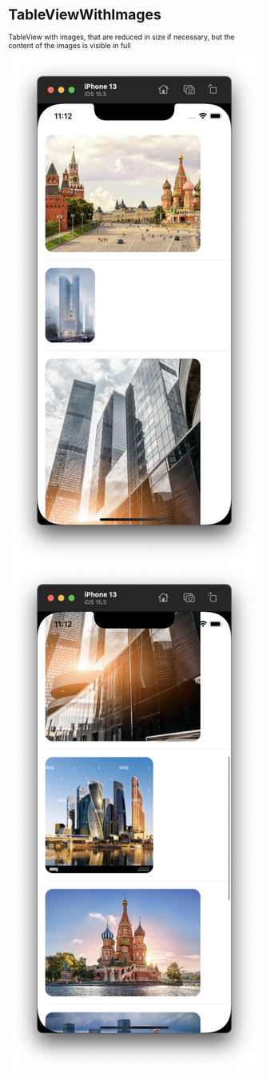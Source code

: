 # TableViewWithImages

TableView with images, that are reduced in size if necessary, but the content of the images is visible in full

![1](/Screenshots/1.png?raw=true)
![2](/Screenshots/2.png?raw=true)
